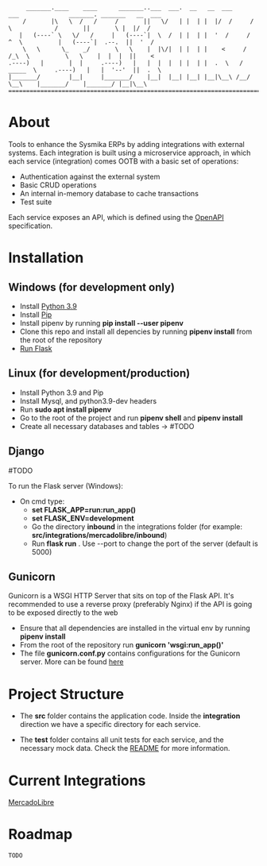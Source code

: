
         _______.____    ____      _______..___  ___.  __   __  ___      ___              _______. _______   __  ___ 
        /       |\   \  /   /     /       ||   \/   | |  | |  |/  /     /   \            /       ||       \ |  |/  / 
       |   (----` \   \/   /     |   (----`|  \  /  | |  | |  '  /     /  ^  \          |   (----`|  .--.  ||  '  /  
        \   \      \_    _/       \   \    |  |\/|  | |  | |    <     /  /_\  \          \   \    |  |  |  ||    <   
    .----)   |       |  |     .----)   |   |  |  |  | |  | |  .  \   /  _____  \     .----)   |   |  '--'  ||  .  \  
    |_______/        |__|     |_______/    |__|  |__| |__| |__|\__\ /__/     \__\    |_______/    |_______/ |__|\__\
    ====================================================================================================================



# About

Tools to enhance the Sysmika ERPs by adding integrations with external systems. Each integration is built using
a microservice approach, in which each service (integration) comes OOTB with a basic set of operations:
* Authentication against the external system
* Basic CRUD operations 
* An internal in-memory database to cache transactions
* Test suite

Each service exposes an API, which is defined using the [OpenAPI](https://swagger.io/) specification. 

# Installation

## Windows (for development only)

* Install [Python 3.9](https://www.python.org/downloads/)
* Install [Pip](https://www.geeksforgeeks.org/how-to-install-pip-on-windows/)
* Install pipenv by running __pip install --user pipenv__
* Clone this repo and install all depencies by running __pipenv install__ from the root of the repository
* [Run Flask](#flask)

## Linux (for development/production)

* Install Python 3.9 and Pip
* Install Mysql, and python3.9-dev headers
* Run __sudo apt install pipenv__
* Go to the root of the project and run __pipenv shell__ and __pipenv install__
* Create all necessary databases and tables -> #TODO 

## Django

#TODO 

To run the Flask server (Windows):

* On cmd type:
  * __set FLASK_APP=run:run_app()__
  *  __set FLASK_ENV=development__
  * Go the directory __inbound__ in the integrations folder (for example: __src/integrations/mercadolibre/inbound__)
  * Run __flask run__ . Use --port to change the port of the server (default is 5000) 
  
## Gunicorn

Gunicorn is a WSGI HTTP Server that sits on top of the Flask API. It's recommended to use a reverse proxy (preferably Nginx) if the API is going to be exposed directly to the web

* Ensure that all dependencies are installed in the virtual env by running __pipenv install__
* From the root of the  repository run __gunicorn 'wsgi:run_app()'__ 
* The file __gunicorn.conf.py__ contains configurations for the Gunicorn server. More can be found [here](https://docs.gunicorn.org/en/latest/settings.html)

# Project Structure

* The __src__ folder contains the application code. Inside the __integration__ direction we have a specific directory for each service.

* The __test__ folder contains all unit tests for each service, and the necessary mock data. Check the [README](tests/README.md) for more information.

# Current Integrations

 [MercadoLibre](src/integrations/mercadolibre/README.md)
 

# Roadmap

`TODO`
